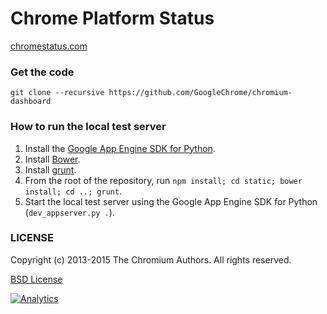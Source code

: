 Chrome Platform Status
==================

[chromestatus.com](http://chromestatus.com/)

### Get the code

    git clone --recursive https://github.com/GoogleChrome/chromium-dashboard

### How to run the local test server

1. Install the [Google App Engine SDK for Python](https://developers.google.com/appengine/downloads#Google_App_Engine_SDK_for_Python).
1. Install [Bower](http://bower.io/).
1. Install [grunt](http://gruntjs.com/getting-started).
1. From the root of the repository, run `npm install; cd static; bower install; cd ..; grunt`.
1. Start the local test server using the Google App Engine SDK for Python
   (`dev_appserver.py .`).

### LICENSE

Copyright (c) 2013-2015 The Chromium Authors. All rights reserved.

[BSD License](http://src.chromium.org/viewvc/chrome/trunk/src/LICENSE)


[![Analytics](https://ga-beacon.appspot.com/UA-39048143-2/GoogleChrome/chromium-dashboard/README)](https://github.com/igrigorik/ga-beacon)

